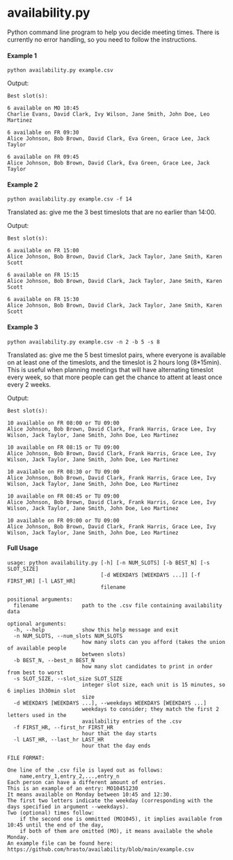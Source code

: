 # availability.py
Python command line program to help you decide meeting times. 
There is currently no error handling, so you need to follow the instructions.

#### Example 1
```
python availability.py example.csv
```
Output: 
```
Best slot(s):

6 available on MO 10:45
Charlie Evans, David Clark, Ivy Wilson, Jane Smith, John Doe, Leo Martinez

6 available on FR 09:30
Alice Johnson, Bob Brown, David Clark, Eva Green, Grace Lee, Jack Taylor

6 available on FR 09:45
Alice Johnson, Bob Brown, David Clark, Eva Green, Grace Lee, Jack Taylor

```

#### Example 2
```
python availability.py example.csv -f 14
```
Translated as: give me the 3 best timeslots that are no earlier than 14:00. 

Output: 
```
Best slot(s):

6 available on FR 15:00
Alice Johnson, Bob Brown, David Clark, Jack Taylor, Jane Smith, Karen Scott

6 available on FR 15:15
Alice Johnson, Bob Brown, David Clark, Jack Taylor, Jane Smith, Karen Scott

6 available on FR 15:30
Alice Johnson, Bob Brown, David Clark, Jack Taylor, Jane Smith, Karen Scott
```

#### Example 3
```
python availability.py example.csv -n 2 -b 5 -s 8
```
Translated as: give me the 5 best timeslot pairs, where everyone is available on at least one of the timeslots, and the timeslot is 2 hours long (8*15min). This is useful when planning meetings that will have alternating timeslot every week, so that more people can get the chance to attent at least once every 2 weeks.

Output: 
```
Best slot(s):

10 available on FR 08:00 or TU 09:00
Alice Johnson, Bob Brown, David Clark, Frank Harris, Grace Lee, Ivy Wilson, Jack Taylor, Jane Smith, John Doe, Leo Martinez

10 available on FR 08:15 or TU 09:00
Alice Johnson, Bob Brown, David Clark, Frank Harris, Grace Lee, Ivy Wilson, Jack Taylor, Jane Smith, John Doe, Leo Martinez

10 available on FR 08:30 or TU 09:00
Alice Johnson, Bob Brown, David Clark, Frank Harris, Grace Lee, Ivy Wilson, Jack Taylor, Jane Smith, John Doe, Leo Martinez

10 available on FR 08:45 or TU 09:00
Alice Johnson, Bob Brown, David Clark, Frank Harris, Grace Lee, Ivy Wilson, Jack Taylor, Jane Smith, John Doe, Leo Martinez

10 available on FR 09:00 or TU 09:00
Alice Johnson, Bob Brown, David Clark, Frank Harris, Grace Lee, Ivy Wilson, Jack Taylor, Jane Smith, John Doe, Leo Martinez

```

#### Full Usage


```
usage: python availability.py [-h] [-n NUM_SLOTS] [-b BEST_N] [-s SLOT_SIZE]
                              [-d WEEKDAYS [WEEKDAYS ...]] [-f FIRST_HR] [-l LAST_HR]
                              filename

positional arguments:
  filename              path to the .csv file containing availability data

optional arguments:
  -h, --help            show this help message and exit
  -n NUM_SLOTS, --num_slots NUM_SLOTS
                        how many slots can you afford (takes the union of available people
                        between slots)
  -b BEST_N, --best_n BEST_N
                        how many slot candidates to print in order from best to worst
  -s SLOT_SIZE, --slot_size SLOT_SIZE
                        integer slot size, each unit is 15 minutes, so 6 implies 1h30min slot
                        size
  -d WEEKDAYS [WEEKDAYS ...], --weekdays WEEKDAYS [WEEKDAYS ...]
                        weekdays to consider; they match the first 2 letters used in the
                        availability entries of the .csv
  -f FIRST_HR, --first_hr FIRST_HR
                        hour that the day starts
  -l LAST_HR, --last_hr LAST_HR
                        hour that the day ends

FILE FORMAT:

One line of the .csv file is layed out as follows:
    name,entry_1,entry_2,...,entry_n
Each person can have a different amount of entries.
This is an example of an entry: MO10451230
It means available on Monday between 10:45 and 12:30. 
The first two letters indicate the weekday (corresponding with the days specified in argument --weekdays).
Two (optional) times follow:
    if the second one is ommitted (MO1045), it implies available from 10:45 until the end of the day,
    if both of them are omitted (MO), it means available the whole Monday.
An example file can be found here: https://github.com/hrasto/availability/blob/main/example.csv
```
